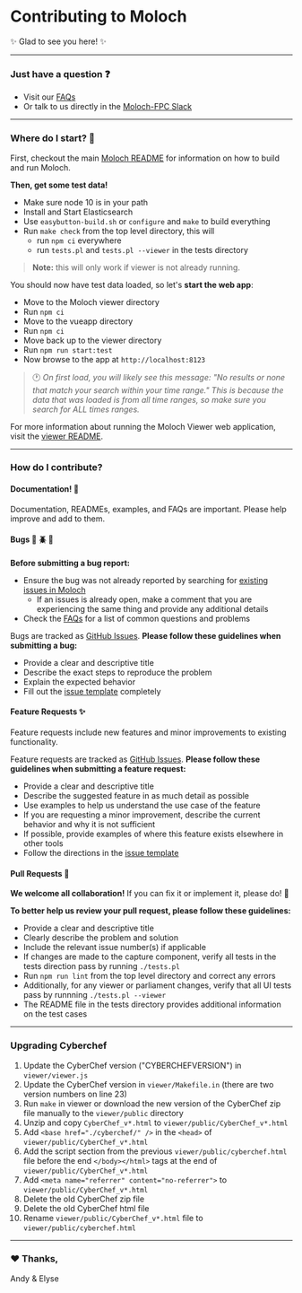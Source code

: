 # Contributing to Moloch

:sparkles: Glad to see you here! :sparkles:

---

### Just have a question :question:

* Visit our [FAQs](https://molo.ch/faq)
* Or talk to us directly in the [Moloch-FPC Slack](https://slackinvite.molo.ch/)

---

### Where do I start? :traffic_light:

First, checkout the main [Moloch README](README.md) for information on how to build and run Moloch.

**Then, get some test data!**

* Make sure node 10 is in your path
* Install and Start Elasticsearch
* Use `easybutton-build.sh` or `configure` and `make` to build everything
* Run `make check` from the top level directory, this will
  * run `npm ci` everywhere
  * run `tests.pl` and `tests.pl --viewer` in the tests directory

> **Note:** this will only work if viewer is not already running.

You should now have test data loaded, so let's **start the web app**:

* Move to the Moloch viewer directory
* Run `npm ci`
* Move to the vueapp directory
* Run `npm ci`
* Move back up to the viewer directory
* Run `npm run start:test`
* Now browse to the app at `http://localhost:8123`

> :clock1: _On first load, you will likely see this message: "No results or none that match your search within your time range." This is because the data that was loaded is from all time ranges, so make sure you search for ALL times ranges._

For more information about running the Moloch Viewer web application, visit the [viewer README](viewer/README.md).

---

### How do I contribute?

#### Documentation! :page_with_curl:

Documentation, READMEs, examples, and FAQs are important. Please help improve and add to them.

#### Bugs :bug: :beetle: :ant:

**Before submitting a bug report:**
* Ensure the bug was not already reported by searching for [existing issues in Moloch](https://github.com/aol/moloch/issues)
  * If an issues is already open, make a comment that you are experiencing the same thing and provide any additional details
* Check the [FAQs](https://molo.ch/faq) for a list of common questions and problems

Bugs are tracked as [GitHub Issues](https://guides.github.com/features/issues/).
**Please follow these guidelines when submitting a bug:**
* Provide a clear and descriptive title
* Describe the exact steps to reproduce the problem
* Explain the expected behavior
* Fill out the [issue template](https://github.com/aol/moloch/issues/new) completely

#### Feature Requests :sparkles:

Feature requests include new features and minor improvements to existing functionality.

Feature requests are tracked as [GitHub Issues](https://guides.github.com/features/issues/).
**Please follow these guidelines when submitting a feature request:**
* Provide a clear and descriptive title
* Describe the suggested feature in as much detail as possible
* Use examples to help us understand the use case of the feature
* If you are requesting a minor improvement, describe the current behavior and why it is not sufficient
* If possible, provide examples of where this feature exists elsewhere in other tools
* Follow the directions in the [issue template](https://github.com/aol/moloch/issues/new)

#### Pull Requests :muscle:

**We welcome all collaboration!** If you can fix it or implement it, please do! :hammer:

**To better help us review your pull request, please follow these guidelines:**
* Provide a clear and descriptive title
* Clearly describe the problem and solution
* Include the relevant issue number(s) if applicable
* If changes are made to the capture component, verify all tests in the tests direction pass by running `./tests.pl`
* Run `npm run lint` from the top level directory and correct any errors
* Additionally, for any viewer or parliament changes, verify that all UI tests pass by runnning `./tests.pl --viewer`
* The README file in the tests directory provides additional information on the test cases

---

### Upgrading Cyberchef
1. Update the CyberChef version ("CYBERCHEFVERSION") in `viewer/viewer.js `
2. Update the CyberChef version in `viewer/Makefile.in` (there are two version numbers on line 23)
3. Run `make` in viewer or download the new version of the CyberChef zip file manually to the `viewer/public` directory
5. Unzip and copy `CyberChef_v*.html` to `viewer/public/CyberChef_v*.html`
6. Add `<base href="./cyberchef/" />` in the `<head>` of `viewer/public/CyberChef_v*.html`
7. Add the script section from the previous `viewer/public/cyberchef.html` file before the end `</body></html>` tags at the end of `viewer/public/CyberChef_v*.html`
8. Add `<meta name="referrer" content="no-referrer">` to `viewer/public/CyberChef_v*.html`
9. Delete the old CyberChef zip file
10. Delete the old CyberChef html file
11. Rename `viewer/public/CyberChef_v*.html` file to `viewer/public/cyberchef.html`

---

### :heart: Thanks,
Andy & Elyse
